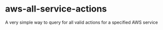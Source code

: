 # aws-all-service-actions
A very simple way to query for all valid actions for a specified AWS service
